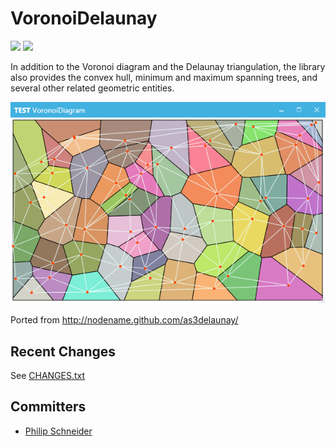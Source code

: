 # VoronoiDelaunay

![](https://img.shields.io/badge/.net-v4.5.2-blue.svg)
![](https://img.shields.io/badge/build-passing-green.svg)

In addition to the Voronoi diagram and the Delaunay triangulation, the library also provides the convex hull, minimum and maximum spanning trees, and several other related geometric entities.

![alt tag](https://github.com/PSneijder/VoronoiDelaunay/blob/master/Assets/VoronoiDelaunay.png)

Ported from http://nodename.github.com/as3delaunay/

## Recent Changes
See [CHANGES.txt](CHANGES.txt)

## Committers
* [Philip Schneider](https://github.com/PSneijder)

